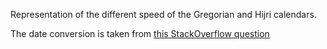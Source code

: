Representation of the different speed of the Gregorian and Hijri calendars.

The date conversion is taken from [this StackOverflow question](http://stackoverflow.com/questions/5177598/how-to-convert-gregorian-date-to-hijri-date)